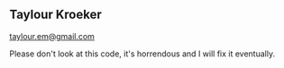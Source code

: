 ## Taylour Kroeker
taylour.em@gmail.com

Please don't look at this code, it's horrendous and I will fix it eventually.